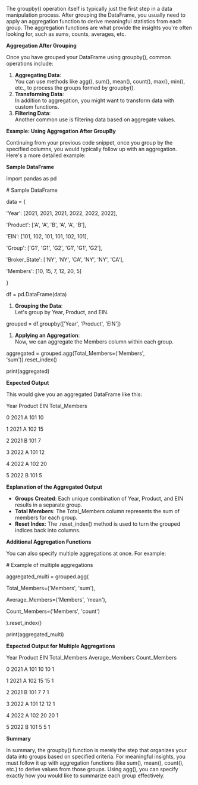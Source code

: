 The groupby() operation itself is typically just the first step in a data manipulation process. After grouping the DataFrame, you usually need to apply an aggregation function to derive meaningful statistics from each group. The aggregation functions are what provide the insights you're often looking for, such as sums, counts, averages, etc.

**Aggregation After Grouping**

Once you have grouped your DataFrame using groupby(), common operations include:

1. **Aggregating Data**:  
    You can use methods like agg(), sum(), mean(), count(), max(), min(), etc., to process the groups formed by groupby().
2. **Transforming Data**:  
    In addition to aggregation, you might want to transform data with custom functions.
3. **Filtering Data**:  
    Another common use is filtering data based on aggregate values.

**Example: Using Aggregation After GroupBy**

Continuing from your previous code snippet, once you group by the specified columns, you would typically follow up with an aggregation. Here's a more detailed example:

**Sample DataFrame**

import pandas as pd

\# Sample DataFrame

data = {

'Year': \[2021, 2021, 2021, 2022, 2022, 2022\],

'Product': \['A', 'A', 'B', 'A', 'A', 'B'\],

'EIN': \[101, 102, 101, 101, 102, 101\],

'Group': \['G1', 'G1', 'G2', 'G1', 'G1', 'G2'\],

'Broker_State': \['NY', 'NY', 'CA', 'NY', 'NY', 'CA'\],

'Members': \[10, 15, 7, 12, 20, 5\]

}

df = pd.DataFrame(data)

1. **Grouping the Data**:  
    Let's group by Year, Product, and EIN.

grouped = df.groupby(\['Year', 'Product', 'EIN'\])

1. **Applying an Aggregation**:  
    Now, we can aggregate the Members column within each group.

aggregated = grouped.agg(Total_Members=('Members', 'sum')).reset_index()

print(aggregated)

**Expected Output**

This would give you an aggregated DataFrame like this:

Year Product EIN Total_Members

0 2021 A 101 10

1 2021 A 102 15

2 2021 B 101 7

3 2022 A 101 12

4 2022 A 102 20

5 2022 B 101 5

**Explanation of the Aggregated Output**

- **Groups Created**: Each unique combination of Year, Product, and EIN results in a separate group.
- **Total Members**: The Total_Members column represents the sum of members for each group.
- **Reset Index**: The .reset_index() method is used to turn the grouped indices back into columns.

**Additional Aggregation Functions**

You can also specify multiple aggregations at once. For example:

\# Example of multiple aggregations

aggregated_multi = grouped.agg(

Total_Members=('Members', 'sum'),

Average_Members=('Members', 'mean'),

Count_Members=('Members', 'count')

).reset_index()

print(aggregated_multi)

**Expected Output for Multiple Aggregations**

Year Product EIN Total_Members Average_Members Count_Members

0 2021 A 101 10 10 1

1 2021 A 102 15 15 1

2 2021 B 101 7 7 1

3 2022 A 101 12 12 1

4 2022 A 102 20 20 1

5 2022 B 101 5 5 1

**Summary**

In summary, the groupby() function is merely the step that organizes your data into groups based on specified criteria. For meaningful insights, you must follow it up with aggregation functions (like sum(), mean(), count(), etc.) to derive values from those groups. Using agg(), you can specify exactly how you would like to summarize each group effectively.
